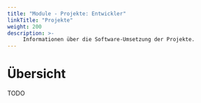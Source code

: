 ```yaml
---
title: "Module - Projekte: Entwickler"
linkTitle: "Projekte"
weight: 200
description: >-
     Informationen über die Software-Umsetzung der Projekte.
---
```


# Übersicht
TODO